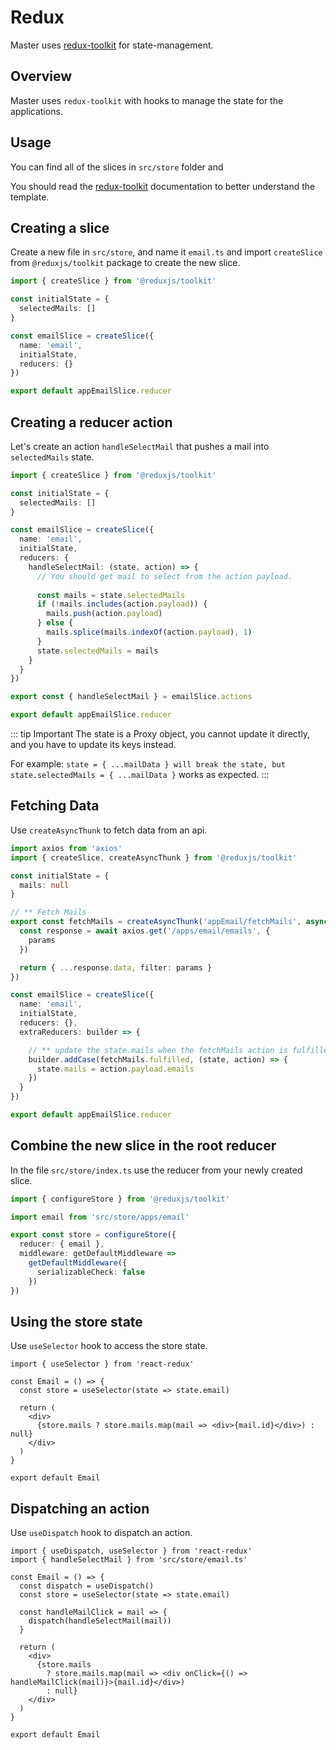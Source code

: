# Redux

Master uses [redux-toolkit](https://redux-toolkit.js.org/introduction/getting-started) for state-management.

## Overview

Master uses `redux-toolkit` with hooks to manage the state for the applications.

## Usage

You can find all of the slices in `src/store` folder and

You should read the [redux-toolkit](https://redux-toolkit.js.org/introduction/getting-started) documentation to better understand the template.

## Creating a slice

Create a new file in `src/store`, and name it `email.ts` and import `createSlice` from `@reduxjs/toolkit` package to create the new slice.

```ts
import { createSlice } from '@reduxjs/toolkit'

const initialState = {
  selectedMails: []
}

const emailSlice = createSlice({
  name: 'email',
  initialState,
  reducers: {}
})

export default appEmailSlice.reducer
```

## Creating a reducer action

Let's create an action `handleSelectMail` that pushes a mail into `selectedMails` state.

```ts
import { createSlice } from '@reduxjs/toolkit'

const initialState = {
  selectedMails: []
}

const emailSlice = createSlice({
  name: 'email',
  initialState,
  reducers: {
    handleSelectMail: (state, action) => {
      // You should get mail to select from the action payload. 
      
      const mails = state.selectedMails
      if (!mails.includes(action.payload)) {
        mails.push(action.payload)
      } else {
        mails.splice(mails.indexOf(action.payload), 1)
      }
      state.selectedMails = mails
    }
  }
})

export const { handleSelectMail } = emailSlice.actions

export default appEmailSlice.reducer
```

::: tip Important
The state is a Proxy object, you cannot update it directly, and you have to update its keys instead.

For example: `state = { ...mailData } will break the state, but state.selectedMails = { ...mailData }` works as expected.
:::

## Fetching Data

Use `createAsyncThunk` to fetch data from an api.

```ts
import axios from 'axios'
import { createSlice, createAsyncThunk } from '@reduxjs/toolkit'

const initialState = {
  mails: null
}

// ** Fetch Mails
export const fetchMails = createAsyncThunk('appEmail/fetchMails', async (params) => {
  const response = await axios.get('/apps/email/emails', {
    params
  })

  return { ...response.data, filter: params }
})

const emailSlice = createSlice({
  name: 'email',
  initialState,
  reducers: {},
  extraReducers: builder => {

    // ** update the state.mails when the fetchMails action is fulfilled.
    builder.addCase(fetchMails.fulfilled, (state, action) => {
      state.mails = action.payload.emails
    })      
  }
})

export default appEmailSlice.reducer
```

## Combine the new slice in the root reducer

In the file `src/store/index.ts` use the reducer from your newly created slice.

```ts
import { configureStore } from '@reduxjs/toolkit'

import email from 'src/store/apps/email'

export const store = configureStore({
  reducer: { email },
  middleware: getDefaultMiddleware =>
    getDefaultMiddleware({
      serializableCheck: false
    })    
})
```

## Using the store state

Use `useSelector` hook to access the store state.

```tsx{1,4}
import { useSelector } from 'react-redux'

const Email = () => {
  const store = useSelector(state => state.email)

  return (
    <div>
      {store.mails ? store.mails.map(mail => <div>{mail.id}</div>) : null}
    </div>
  )
}

export default Email
```

## Dispatching an action

Use `useDispatch` hook to dispatch an action.

```tsx{1,5-6,9}
import { useDispatch, useSelector } from 'react-redux'
import { handleSelectMail } from 'src/store/email.ts'

const Email = () => {
  const dispatch = useDispatch()
  const store = useSelector(state => state.email)

  const handleMailClick = mail => {
    dispatch(handleSelectMail(mail))
  }

  return (
    <div>
      {store.mails
        ? store.mails.map(mail => <div onClick={() => handleMailClick(mail)}>{mail.id}</div>)
        : null}
    </div>
  )
}

export default Email
```
